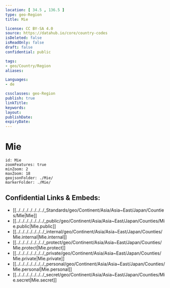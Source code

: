 ```yaml
---
location: [ 34.5 , 136.5 ] 
type: geo-Region
title: Mie

license: CC BY-SA 4.0
source: https://datahub.io/core/country-codes
isDeleted: false
isReadOnly: false
draft: false
confidential: public

tags:
- geo/Country/Region
aliases:

Languages:
- de

cssclasses: geo-Region
publish: true
linkTitle: 
keywords: 
layout: 
publishDate: 
expiryDate: 
---
```


# Mie

```leaflet
id: Mie
zoomFeatures: true 
minZoom: 2 
maxZoom: 18
geojsonFolder: ./Mie/
markerFolder: ./Mie/
```


## Confidential Links & Embeds: 
- [[../../../../../../../_Standards/geo/Continent/Asia/Asia~East/Japan/Counties/Mie|Mie]] 
- [[../../../../../../../_public/geo/Continent/Asia/Asia~East/Japan/Counties/Mie.public|Mie.public]] 
- [[../../../../../../../_internal/geo/Continent/Asia/Asia~East/Japan/Counties/Mie.internal|Mie.internal]] 
- [[../../../../../../../_protect/geo/Continent/Asia/Asia~East/Japan/Counties/Mie.protect|Mie.protect]] 
- [[../../../../../../../_private/geo/Continent/Asia/Asia~East/Japan/Counties/Mie.private|Mie.private]] 
- [[../../../../../../../_personal/geo/Continent/Asia/Asia~East/Japan/Counties/Mie.personal|Mie.personal]] 
- [[../../../../../../../_secret/geo/Continent/Asia/Asia~East/Japan/Counties/Mie.secret|Mie.secret]] 

